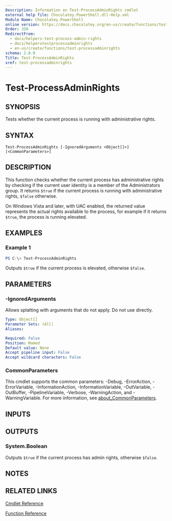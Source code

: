 ```yaml
---
Description: Information on Test-ProcessAdminRights cmdlet
external help file: Chocolatey.PowerShell.dll-Help.xml
Module Name: Chocolatey.PowerShell
online version: https://docs.chocolatey.org/en-us/create/functions/test-processadminrights
Order: 350
RedirectFrom:
  - docs/helpers-test-process-admin-rights
  - docs/helperstestprocessadminrights
  - en-us/create/functions/test-processadminrights
schema: 2.0.0
Title: Test-ProcessAdminRights
xref: test-processadminrights
---
```


# Test-ProcessAdminRights

## SYNOPSIS
Tests whether the current process is running with administrative rights.

## SYNTAX

```
Test-ProcessAdminRights [-IgnoredArguments <Object[]>] [<CommonParameters>]
```

## DESCRIPTION
This function checks whether the current process has administrative rights by checking if the current user identity is a member of the Administrators group.
It returns `$true` if the current process is running with administrative rights, `$false` otherwise.

On Windows Vista and later, with UAC enabled, the returned value represents the actual rights available to the process, for example if it returns `$true`, the process is running elevated.

## EXAMPLES

### Example 1
```powershell
PS C:\> Test-ProcessAdminRights
```

Outputs `$true` if the current process is elevated, otherwise `$false`.

## PARAMETERS

### -IgnoredArguments
Allows splatting with arguments that do not apply. Do not use directly.

```yaml
Type: Object[]
Parameter Sets: (All)
Aliases:

Required: False
Position: Named
Default value: None
Accept pipeline input: False
Accept wildcard characters: False
```

### CommonParameters
This cmdlet supports the common parameters: -Debug, -ErrorAction, -ErrorVariable, -InformationAction, -InformationVariable, -OutVariable, -OutBuffer, -PipelineVariable, -Verbose, -WarningAction, and -WarningVariable. For more information, see [about_CommonParameters](http://go.microsoft.com/fwlink/?LinkID=113216).

## INPUTS

## OUTPUTS

### System.Boolean
Outputs `$true` if the current process has admin rights, otherwise `$false`.

## NOTES

## RELATED LINKS

[Cmdlet Reference](xref:powershell-cmdlet-reference)

[Function Reference](xref:powershell-reference)